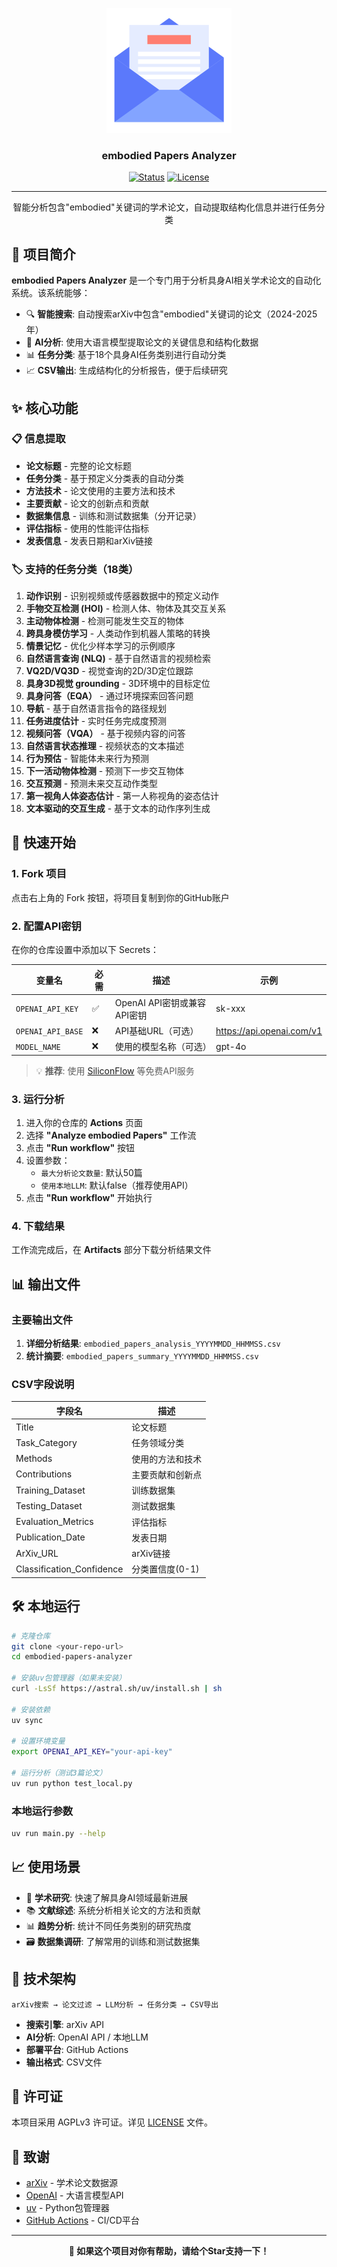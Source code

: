 <p align="center">
  <a href="" rel="noopener">
 <img width=200px height=200px src="assets/logo.svg" alt="logo"></a>
</p>

<h3 align="center">embodied Papers Analyzer</h3>

<div align="center">

  [![Status](https://img.shields.io/badge/status-active-success.svg)]()
  [![License](https://img.shields.io/github/license/TideDra/zotero-arxiv-daily)](/LICENSE)

</div>

---

<p align="center"> 智能分析包含"embodied"关键词的学术论文，自动提取结构化信息并进行任务分类
    <br> 
</p>

## 🎯 项目简介

**embodied Papers Analyzer** 是一个专门用于分析具身AI相关学术论文的自动化系统。该系统能够：

- 🔍 **智能搜索**: 自动搜索arXiv中包含"embodied"关键词的论文（2024-2025年）
- 🤖 **AI分析**: 使用大语言模型提取论文的关键信息和结构化数据
- 📊 **任务分类**: 基于18个具身AI任务类别进行自动分类
- 📈 **CSV输出**: 生成结构化的分析报告，便于后续研究

## ✨ 核心功能

### 📋 信息提取
- **论文标题** - 完整的论文标题
- **任务分类** - 基于预定义分类表的自动分类
- **方法技术** - 论文使用的主要方法和技术
- **主要贡献** - 论文的创新点和贡献
- **数据集信息** - 训练和测试数据集（分开记录）
- **评估指标** - 使用的性能评估指标
- **发表信息** - 发表日期和arXiv链接

### 🏷️ 支持的任务分类（18类）

1. **动作识别** - 识别视频或传感器数据中的预定义动作
2. **手物交互检测 (HOI)** - 检测人体、物体及其交互关系
3. **主动物体检测** - 检测可能发生交互的物体
4. **跨具身模仿学习** - 人类动作到机器人策略的转换
5. **情景记忆** - 优化少样本学习的示例顺序
6. **自然语言查询 (NLQ)** - 基于自然语言的视频检索
7. **VQ2D/VQ3D** - 视觉查询的2D/3D定位跟踪
8. **具身3D视觉 grounding** - 3D环境中的目标定位
9. **具身问答（EQA）** - 通过环境探索回答问题
10. **导航** - 基于自然语言指令的路径规划
11. **任务进度估计** - 实时任务完成度预测
12. **视频问答（VQA）** - 基于视频内容的问答
13. **自然语言状态推理** - 视频状态的文本描述
14. **行为预估** - 智能体未来行为预测
15. **下一活动物体检测** - 预测下一步交互物体
16. **交互预测** - 预测未来交互动作类型
17. **第一视角人体姿态估计** - 第一人称视角的姿态估计
18. **文本驱动的交互生成** - 基于文本的动作序列生成

## 🚀 快速开始

### 1. Fork 项目
点击右上角的 Fork 按钮，将项目复制到你的GitHub账户

### 2. 配置API密钥
在你的仓库设置中添加以下 Secrets：

| 变量名 | 必需 | 描述 | 示例 |
|--------|------|------|------|
| `OPENAI_API_KEY` | ✅ | OpenAI API密钥或兼容API密钥 | sk-xxx |
| `OPENAI_API_BASE` | ❌ | API基础URL（可选） | https://api.openai.com/v1 |
| `MODEL_NAME` | ❌ | 使用的模型名称（可选） | gpt-4o |

> 💡 **推荐**: 使用 [SiliconFlow](https://cloud.siliconflow.cn/) 等免费API服务

### 3. 运行分析
1. 进入你的仓库的 **Actions** 页面
2. 选择 **"Analyze embodied Papers"** 工作流
3. 点击 **"Run workflow"** 按钮
4. 设置参数：
   - `最大分析论文数量`: 默认50篇
   - `使用本地LLM`: 默认false（推荐使用API）
5. 点击 **"Run workflow"** 开始执行

### 4. 下载结果
工作流完成后，在 **Artifacts** 部分下载分析结果文件

## 📊 输出文件

### 主要输出文件
1. **详细分析结果**: `embodied_papers_analysis_YYYYMMDD_HHMMSS.csv`
2. **统计摘要**: `embodied_papers_summary_YYYYMMDD_HHMMSS.csv`

### CSV字段说明
| 字段名 | 描述 |
|--------|------|
| Title | 论文标题 |
| Task_Category | 任务领域分类 |
| Methods | 使用的方法和技术 |
| Contributions | 主要贡献和创新点 |
| Training_Dataset | 训练数据集 |
| Testing_Dataset | 测试数据集 |
| Evaluation_Metrics | 评估指标 |
| Publication_Date | 发表日期 |
| ArXiv_URL | arXiv链接 |
| Classification_Confidence | 分类置信度(0-1) |

## 🛠️ 本地运行

```bash
# 克隆仓库
git clone <your-repo-url>
cd embodied-papers-analyzer

# 安装uv包管理器（如果未安装）
curl -LsSf https://astral.sh/uv/install.sh | sh

# 安装依赖
uv sync

# 设置环境变量
export OPENAI_API_KEY="your-api-key"

# 运行分析（测试3篇论文）
uv run python test_local.py
```

### 本地运行参数
```bash
uv run main.py --help
```

## 📈 使用场景

- 🔬 **学术研究**: 快速了解具身AI领域最新进展
- 📚 **文献综述**: 系统分析相关论文的方法和贡献  
- 📊 **趋势分析**: 统计不同任务类别的研究热度
- 🗃️ **数据集调研**: 了解常用的训练和测试数据集

## 🔧 技术架构

```
arXiv搜索 → 论文过滤 → LLM分析 → 任务分类 → CSV导出
```

- **搜索引擎**: arXiv API
- **AI分析**: OpenAI API / 本地LLM
- **部署平台**: GitHub Actions
- **输出格式**: CSV文件

## 📃 许可证

本项目采用 AGPLv3 许可证。详见 [LICENSE](LICENSE) 文件。

## 🙏 致谢

- [arXiv](https://arxiv.org/) - 学术论文数据源
- [OpenAI](https://openai.com/) - 大语言模型API
- [uv](https://github.com/astral-sh/uv) - Python包管理器
- [GitHub Actions](https://github.com/features/actions) - CI/CD平台

---

<p align="center">
  <strong>🌟 如果这个项目对你有帮助，请给个Star支持一下！</strong>
</p>

